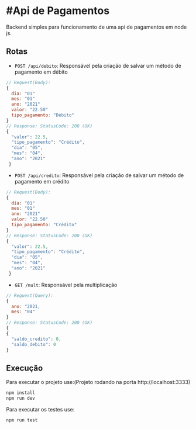 # #Api de Pagamentos
Backend simples para funcionamento de uma apí de pagamentos em node js.

## Rotas

- `POST /api/debito`: Responsável pela criação de salvar um método de pagamento em débito
```js
// Request(Body):
{
  dia: "01"
  mes: "01"
  ano: "2021"
  valor: "22.50"
  tipo_pagamento: "Débito"
}
// Response: StatusCode: 200 (OK)
{
  "valor": 22.5,
  "tipo_pagamento": "Crédito",
  "dia": "05",
  "mes": "04",
  "ano": "2021"
 }
```

- `POST /api/credito`: Responsável pela criação de salvar um método de pagamento em crédito
```js
// Request(Body):
{
  dia: "01"
  mes: "01"
  ano: "2021"
  valor: "22.50"
  tipo_pagamento: "Crédito"
}
// Response: StatusCode: 200 (OK)
{
  "valor": 22.5,
  "tipo_pagamento": "Crédito",
  "dia": "05",
  "mes": "04",
  "ano": "2021"
 }
```

- `GET /mult`: Responsável pela multiplicação
```js
// Request(Query):
{
  ano: "2021,
  mes: "04"
}
// Response: StatusCode: 200 (OK)
{
{
  "saldo_credito": 0,
  "saldo_debito": 0
}
```

## Execução
Para executar o projeto use:(Projeto rodando na porta http://localhost:3333)
```js
npm install
npm run dev
```
Para executar os testes use:
```js
npm run test
```
